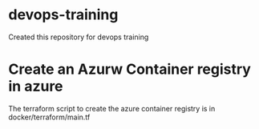 # devops-training
Created this repository for devops training


# Create an Azurw Container registry in azure
The terraform script to create the azure container registry is in docker/terraform/main.tf
